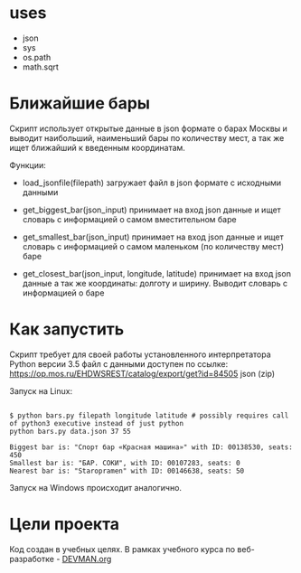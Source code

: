 # uses

- json
- sys
- os.path
- math.sqrt

# Ближайшие бары

Скрипт использует открытые данные в json формате о барах Москвы
и выводит наибольший, наименьший бары по количеству мест,
а так же ищет ближайший к введенным координатам.

Функции:

- load_jsonfile(filepath)
загружает файл в json формате с исходными данными

- get_biggest_bar(json_input)
принимает на вход json данные и ищет словарь с информацией о самом вместительном баре

- get_smallest_bar(json_input)
принимает на вход json данные и ищет словарь с информацией о самом маленьком (по количеству мест) баре

- get_closest_bar(json_input, longitude, latitude)
принимает на вход json данные а так же координаты: долготу и ширину. Выводит словарь с информацией о баре

# Как запустить

Скрипт требует для своей работы установленного интерпретатора Python версии 3.5
файл с данными доступен по ссылке: https://op.mos.ru/EHDWSREST/catalog/export/get?id=84505
json (zip)

Запуск на Linux:

```#!bash

$ python bars.py filepath longitude latitude # possibly requires call of python3 executive instead of just python
python bars.py data.json 37 55                                                                                                                                                  

Biggest bar is: "Спорт бар «Красная машина»" with ID: 00138530, seats: 450                                                                                                                                          
Smallest bar is: "БАР. СОКИ", with ID: 00107283, seats: 0                                                                                                                                                           
Nearest bar is: "Staropramen" with ID: 00146638, seats: 50

```

Запуск на Windows происходит аналогично.

# Цели проекта

Код создан в учебных целях. В рамках учебного курса по веб-разработке - [DEVMAN.org](https://devman.org)
